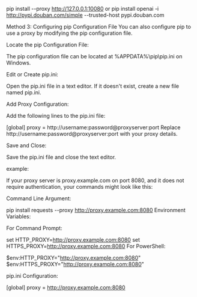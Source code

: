 pip install --proxy http://127.0.0.1:10080
or
pip install openai -i http://pypi.douban.com/simple --trusted-host pypi.douban.com

Method 3: Configuring pip Configuration File
You can also configure pip to use a proxy by modifying the pip configuration file.

Locate the pip Configuration File:

The pip configuration file can be located at %APPDATA%\pip\pip.ini on Windows.

Edit or Create pip.ini:

Open the pip.ini file in a text editor. If it doesn't exist, create a new file named pip.ini.

Add Proxy Configuration:

Add the following lines to the pip.ini file:

[global]
proxy = http://username:password@proxyserver:port
Replace http://username:password@proxyserver:port with your proxy details.

Save and Close:

Save the pip.ini file and close the text editor.

example:

If your proxy server is proxy.example.com on port 8080, and it does not require authentication, your commands might look like this:

Command Line Argument:

pip install requests --proxy http://proxy.example.com:8080
Environment Variables:

For Command Prompt:

set HTTP_PROXY=http://proxy.example.com:8080
set HTTPS_PROXY=http://proxy.example.com:8080
For PowerShell:

$env:HTTP_PROXY="http://proxy.example.com:8080"
$env:HTTPS_PROXY="http://proxy.example.com:8080"


pip.ini Configuration:

[global]
proxy = http://proxy.example.com:8080